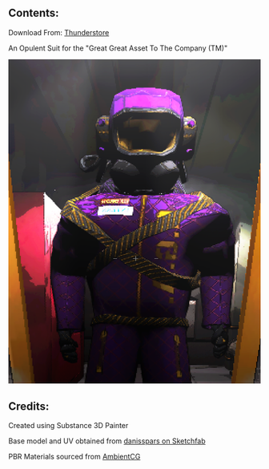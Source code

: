 ## Contents:

Download From: [Thunderstore](https://thunderstore.io/c/lethal-company/p/kungfauxhustle/OpulentSuit/)  

An Opulent Suit for the "Great Great Asset To The Company (TM)"  

![In Game Screenshot](OpulentMetallic.png)

## Credits:

Created using Substance 3D Painter

Base model and UV obtained from [danisspars on Sketchfab](https://sketchfab.com/3d-models/lethal-company-scavenger-model-game-rip-dbcd1bbe54e7485fb13d86b4b5cbaf6b)

PBR Materials sourced from [AmbientCG](https://ambientcg.com/)
